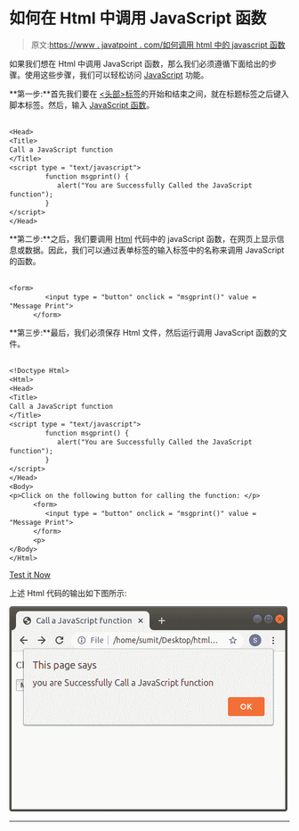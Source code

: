 # 如何在 Html 中调用 JavaScript 函数

> 原文:[https://www . javatpoint . com/如何调用 html 中的 javascript 函数](https://www.javatpoint.com/how-to-call-a-javascript-function-in-html)

如果我们想在 Html 中调用 JavaScript 函数，那么我们必须遵循下面给出的步骤。使用这些步骤，我们可以轻松访问 [JavaScript](https://www.javatpoint.com/javascript-tutorial) 功能。

**第一步:**首先我们要在 [<头部>标签](https://www.javatpoint.com/html-head)的开始和结束之间，就在标题标签之后键入脚本标签。然后，输入 [JavaScript 函数](https://www.javatpoint.com/javascript-function)。

```

<Head>    
<Title>   
Call a JavaScript function
</Title>
<script type = "text/javascript">
         function msgprint() {
            alert("You are Successfully Called the JavaScript function");
         }
</script>
</Head>

```

**第二步:**之后，我们要调用 [Html](https://www.javatpoint.com/html-tutorial) 代码中的 javaScript 函数，在网页上显示信息或数据。因此，我们可以通过表单标签的输入标签中的名称来调用 JavaScript 的函数。

```

<form>
         <input type = "button" onclick = "msgprint()" value = "Message Print"> 
      </form>   

```

**第三步:**最后，我们必须保存 Html 文件，然后运行调用 JavaScript 函数的文件。

```

<!Doctype Html>
<Html>   
<Head>    
<Title>   
Call a JavaScript function
</Title>
<script type = "text/javascript">
         function msgprint() {
            alert("You are Successfully Called the JavaScript function");
         }
</script>
</Head>
<Body> 
<p>Click on the following button for calling the function: </p>      
      <form>
         <input type = "button" onclick = "msgprint()" value = "Message Print"> 
      </form>     
      <p>
</Body> 
</Html>

```

[Test it Now](https://www.javatpoint.com/oprweb/test.jsp?filename=how-to-call-a-javascript-function-in-html-1)

上述 Html 代码的输出如下图所示:

![How to call a JavaScript Function in Html](img/621acd0ade8e9fb3743a33813203e775.png)

* * *